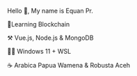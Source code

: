 
Hello 👋, My name is Equan Pr.

🎯Learning Blockchain

⚒️ Vue.js, Node.js & MongoDB

🧑‍💻 Windows 11 + WSL

☕ Arabica Papua Wamena & Robusta Aceh
